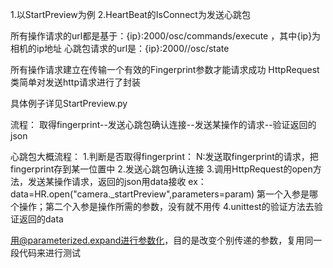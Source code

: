 1.以StartPreview为例
2.HeartBeat的IsConnect为发送心跳包

所有操作请求的url都是基于：{ip}:2000/osc/commands/execute ，其中{ip}为相机的ip地址
心跳包请求的url是：{ip}:2000//osc/state

所有操作请求建立在传输一个有效的Fingerprint参数才能请求成功
HttpRequest类简单对发送http请求进行了封装

具体例子详见StartPreview.py

流程：
取得fingerprint--发送心跳包确认连接--发送某操作的请求--验证返回的json

心跳包大概流程：
1.判断是否取得fingerprint：
N:发送取fingerprint的请求，把fingerprint存到某一位置中
2.发送心跳包确认连接
3.调用HttpRequest的open方法，发送某操作请求，返回的json用data接收
ex：data=HR.open("camera._startPreview",parameters=param)
第一个入参是哪个操作；第二个入参是操作所需的参数，没有就不用传
4.unittest的验证方法去验证返回的data

用@parameterized.expand进行参数化，目的是改变个别传递的参数，复用同一段代码来进行测试
